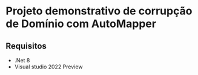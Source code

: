 # Projeto demonstrativo de corrupção de Domínio com AutoMapper

## Requisitos
- .Net 8
- Visual studio 2022 Preview
